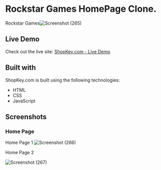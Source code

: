 # Rockstar Games HomePage Clone.

Rockstar Games![Screenshot (265)](https://github.com/AbhishekRaskar/Lokal_App/assets/112754426/f65d9a61-da10-4672-ac89-de715b22135f)


## Live Demo

Check out the live site: [ShopKey.com - Live Demo](https://654a4c851aa1093955a919ed--beamish-starlight-664097.netlify.app/)

## Built with

ShopKey.com is built using the following technologies:

- HTML
- CSS
- JavaScript


## Screenshots

### Home Page

Home Page 1
![Screenshot (266)](https://github.com/AbhishekRaskar/Lokal_App/assets/112754426/3da87e82-68e7-4848-8f08-1ed6ae757df4)

Home Page 2

![Screenshot (267)](https://github.com/AbhishekRaskar/Lokal_App/assets/112754426/e864e898-9759-4088-9352-854a714c52be)


